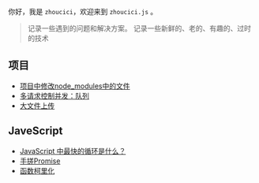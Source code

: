 你好，我是 `zhoucici`，欢迎来到  `zhoucici.js` 。
> 记录一些遇到的问题和解决方案。
> 记录一些新鲜的、老的、有趣的、过时的技术
## 项目
- [项目中修改node_modules中的文件](https://www.conardli.top/docs/project/nodeModules)
- [多请求控制并发：队列](https://www.conardli.top/docs/project/handQueue)
- [大文件上传](https://www.conardli.top/docs/project/bigFile)

## JaveScript
- [JavaScript 中最快的循环是什么？](https://www.conardli.top/docs/javascript/loop)
- [手搓Promise](https://www.conardli.top/docs/javascript/promise)
- [函数柯里化](https://www.conardli.top/docs/javascript/curry)
  
